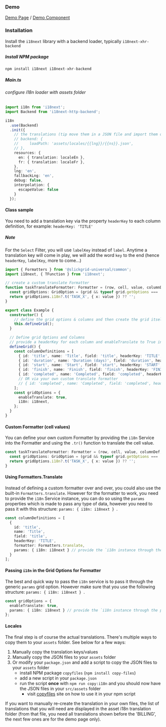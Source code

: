 ### Demo
[Demo Page](https://ghiscoding.github.io/slickgrid-universal/#/example07) / [Demo Component](https://github.com/ghiscoding/slickgrid-universal/blob/master/demos/vanilla/src/examples/example07.ts)

### Installation
Install the `i18next` library with a backend loader, typically `i18next-xhr-backend`

##### Install NPM package
```ts
npm install i18next i18next-xhr-backend
```

##### Main.ts
###### configure i18n loader with assets folder
```ts
import i18n from 'i18next';
import Backend from 'i18next-http-backend';

i18n
  .use(Backend)
  .init({
    // the translations (tip move them in a JSON file and import them or even better, manage them via a UI
    // backend: {
    //     loadPath: 'assets/locales/{{lng}}/{{ns}}.json',
    // },
    resources: {
      en: { translation: localeEn },
      fr: { translation: localeFr },
    },
    lng: 'en',
    fallbackLng: 'en',
    debug: false,
    interpolation: {
      escapeValue: false
    }
  });
```

#### Class sample
You need to add a translation key via the property `headerKey` to each column definition, for example: `headerKey: 'TITLE'`

##### Note
For the `Select` Filter, you will use `labelKey` instead of `label`. Anytime a translation key will come in play, we will add the word `key` to the end (hence `headerKey`, `labelKey`, more to come...)

```ts
import { Formatters } from '@slickgrid-universal/common';
import i18next, { TFunction } from 'i18next';

// create a custom translate Formatter
function taskTranslateFormatter: Formatter = (row, cell, value, columnDef, dataContext, grid) => {
  const gridOptions: GridOption = (grid && typeof grid.getOptions === 'function') ? grid.getOptions() : {};
  return gridOptions.i18n?.t('TASK_X', { x: value }) ?? '';
}

export class Example {
  constructor() {
    // define the grid options & columns and then create the grid itself
    this.defineGrid();
  }

  // Define grid Options and Columns
  // provide a headerKey for each column and enableTranslate to True in GridOption
  defineGrid() {
    const columnDefinitions = [
      { id: 'title', name: 'Title', field: 'title', headerKey: 'TITLE', formatter: this.taskTranslateFormatter, sortable: true, minWidth: 100 },
      { id: 'duration', name: 'Duration (days)', field: 'duration', headerKey: 'DURATION', sortable: true, minWidth: 100 },
      { id: 'start', name: 'Start', field: 'start', headerKey: 'START', formatter: Formatters.dateIso, minWidth: 100 },
      { id: 'finish', name: 'Finish', field: 'finish', headerKey: 'FINISH', formatter: Formatters.dateIso, minWidth: 100 },
      { id: 'completed', name: 'Completed', field: 'completed', headerKey: 'COMPLETED', formatter: Formatters.translate, params: { i18n: i18next }, sortable: true, minWidth: 100 }
      // OR via your own custom translate formatter
      // { id: 'completed', name: 'Completed', field: 'completed', headerKey: 'COMPLETED', formatter: translateFormatter, sortable: true, minWidth: 100 }
    ];
    const gridOptions = {
      enableTranslate: true,
      i18n: i18next,
    };
  }
}
```

#### Custom Formatter (cell values)
You can define your own custom Formatter by providing the `i18n` Service into the Formatter and using the `.tr()` function to translate the cell value.
```ts
const taskTranslateFormatter: Formatter = (row, cell, value, columnDef, dataContext, grid) => {
  const gridOptions: GridOption = (grid && typeof grid.getOptions === 'function') ? grid.getOptions() : {};
  return gridOptions.i18n?.t('TASK_X', { x: value }) ?? '';
}
```

#### Using Formatters.Translate
Instead of defining a custom formatter over and over, you could also use the built-in `Formatters.translate`. However for the formatter to work, you need to provide the `i18n` Service instance, you can do so using the `params` properties which is made to pass any type of data, however you need to pass it with this structure: `params: { i18n: i18next } `.
```ts
const columnDefinitions = [
  {
    id: 'title',
    name: 'Title',
    field: 'title',
    headerKey: 'TITLE',
    formatter: Formatters.translate,
    params: { i18n: i18next } // provide the `i18n instance through the params.i18n property
  }
];
```

#### Passing `i18n` in the Grid Options for Formatter
The best and quick way to pass the `i18n` service is to pass it through the generic `params` grid option. However make sure that you use the following structure: `params: { i18n: i18next } `.
```ts
const gridOptions = {
  enableTranslate: true,
  params: { i18n: i18next } // provide the `i18n instance through the params.i18n property
};
```

#### Locales
The final step is of course the actual translations. There's multiple ways to copy them to your `assets` folder. See below for a few ways:
1. Manually copy the translation keys/values
2. Manually copy the JSON files to your `assets` folder
3. Or modify your `package.json` and add a script to copy the JSON files to your `assets` folder
   - install NPM package `copyfiles` (`npm install copy-files`)
   - add a new script in your `package.json`
   - run the script **once** with `npm run copy:i18n` and you should now have the JSON files in your `src/assets` folder
     - visit [copyfiles](https://www.npmjs.com/package/copyfiles) site on how to use it in your npm script

If you want to manually re-create the translation in your own files, the list of translations that you will need are displayed in the asset i18n translation folder (from that file, you need all translations shown before the 'BILLING', the next few ones are for the demo page only).
